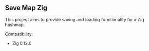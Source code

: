 ## Save Map Zig

This project aims to provide saving and loading functionality for a Zig hashmap.

Compatibility:
- Zig 0.12.0
